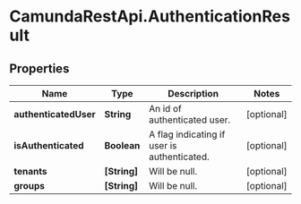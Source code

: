 # CamundaRestApi.AuthenticationResult

## Properties
Name | Type | Description | Notes
------------ | ------------- | ------------- | -------------
**authenticatedUser** | **String** | An id of authenticated user. | [optional] 
**isAuthenticated** | **Boolean** | A flag indicating if user is authenticated. | [optional] 
**tenants** | **[String]** | Will be null. | [optional] 
**groups** | **[String]** | Will be null. | [optional] 
